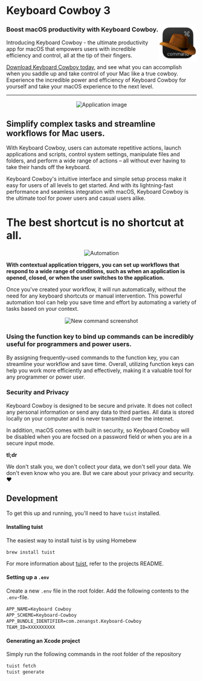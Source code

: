 # Keyboard Cowboy 3

<img src="https://github.com/zenangst/KeyboardCowboy/blob/main/App/Resources/Assets.xcassets/AppIcon.appiconset/icon_256x256.png?raw=true" alt="Keyboard Cowboy Icon" width="20%" align="right" />

### Boost macOS productivity with Keyboard Cowboy.

Introducing Keyboard Cowboy - the ultimate productivity app for macOS that empowers users with incredible efficiency and control,
all at the tip of their fingers.

[Download Keyboard Cowboy today](https://github.com/zenangst/KeyboardCowboy/releases), and see what you can accomplish when you saddle up and take control of your Mac like a true cowboy. Experience the incredible power and efficiency of Keyboard Cowboy for yourself and take your macOS experience to the next level.

<hr/>
<div align="center">
<img src="https://github.com/zenangst/KeyboardCowboy/blob/main/gh-pages/img/app.png?raw=true" width="80%" alt="Application image" align="center" />
</div>

## Simplify complex tasks and streamline workflows for Mac users.

With Keyboard Cowboy, users can automate repetitive actions, launch applications and scripts, control system settings, manipulate files and folders, and perform a wide range of actions – all without ever having to take their hands off the keyboard.

Keyboard Cowboy's intuitive interface and simple setup process make it easy for users of all levels to get started. And with its lightning-fast performance and seamless integration with macOS, Keyboard Cowboy is the ultimate tool for power users and casual users alike.


# The best shortcut is no shortcut at all.
<div align="center">
<img src="https://github.com/zenangst/KeyboardCowboy/blob/main/gh-pages/img/automation.png?raw=true" width="80%" alt="Automation" align="center" />
</div>

**With contextual application triggers, you can set up workflows that respond to a wide range of conditions, such as when an application is opened, closed, or when the user switches to the application.**

Once you've created your workflow, it will run automatically, without the need for any keyboard shortcuts or manual intervention. This powerful automation tool can help you save time and effort by automating a variety of tasks based on your context.

<div align="center">
<img src="https://github.com/zenangst/KeyboardCowboy/blob/main/gh-pages/img/new-command-xcode.png?raw=true" width="80%" alt="New command screenshot" align="center" />
</div>

### Using the function key to bind up commands can be incredibly useful for programmers and power users.

By assigning frequently-used commands to the function key, you can streamline your workflow and save time. Overall, utilizing function keys can help you work more efficiently and effectively, making it a valuable tool for any programmer or power user.

### Security and Privacy

Keyboard Cowboy is designed to be secure and private. It does not collect any personal information or send any data to third parties. All data is stored locally on your computer and is never transmitted over the internet.

In addition, macOS comes with built in security, so Keyboard Cowboy will be disabled when you are focsed on a password field or when you are in a secure input mode.

**tl;dr**

We don't stalk you, we don't collect your data, we don't sell your data. We don't even know who you are. But we care about your privacy and security. ❤️


## Development

To get this up and running, you'll need to have `tuist` installed.

#### Installing tuist 

The easiest way to install tuist is by using Homebew

```fish
brew install tuist 
```

For more information about [tuist](https://tuist.io), refer to the projects README.

#### Setting up a `.env`

Create a new `.env` file in the root folder.
Add the following contents to the `.env`-file.

```
APP_NAME=Keyboard Cowboy
APP_SCHEME=Keyboard-Cowboy
APP_BUNDLE_IDENTIFIER=com.zenangst.Keyboard-Cowboy
TEAM_ID=XXXXXXXXXX
```

#### Generating an Xcode project

Simply run the following commands in the root folder of the repository

```fish
tuist fetch
tuist generate
```
